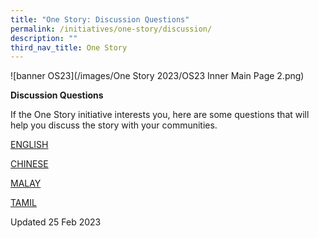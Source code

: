 ```yaml
---
title: "One Story: Discussion Questions"
permalink: /initiatives/one-story/discussion/
description: ""
third_nav_title: One Story
---
```

![banner OS23](/images/One Story 2023/OS23 Inner Main Page 2.png)

**Discussion Questions**

If the One Story initiative interests you, here are some questions that will help you discuss the story with your communities.

[ENGLISH](https://go.gov.sg/os23-discussion-el)

[CHINESE](https://go.gov.sg/os23-discussion-cl)

[MALAY](https://go.gov.sg/os23-discussion-ml)

[TAMIL](https://go.gov.sg/os23-discussion-tl)


Updated 25 Feb 2023